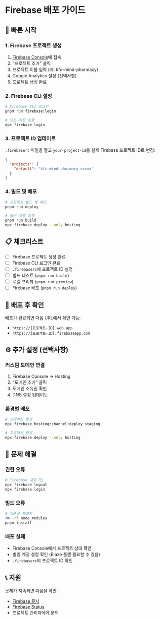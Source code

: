 # Firebase 배포 가이드

## 🚀 빠른 시작

### 1. Firebase 프로젝트 생성
1. [Firebase Console](https://console.firebase.google.com/)에 접속
2. "프로젝트 추가" 클릭
3. 프로젝트 이름 입력 (예: kfc-mind-pharmacy)
4. Google Analytics 설정 (선택사항)
5. 프로젝트 생성 완료

### 2. Firebase CLI 설정
```bash
# Firebase CLI 로그인
pnpm run firebase:login

# 또는 직접 실행
npx firebase login
```

### 3. 프로젝트 ID 업데이트
`.firebaserc` 파일을 열고 `your-project-id`를 실제 Firebase 프로젝트 ID로 변경:
```json
{
  "projects": {
    "default": "kfc-mind-pharmacy-xxxxx"
  }
}
```

### 4. 빌드 및 배포
```bash
# 프로젝트 빌드 및 배포
pnpm run deploy

# 또는 개별 실행
pnpm run build
npx firebase deploy --only hosting
```

## 📋 체크리스트

- [ ] Firebase 프로젝트 생성 완료
- [ ] Firebase CLI 로그인 완료
- [ ] `.firebaserc`에 프로젝트 ID 설정
- [ ] 빌드 테스트 (`pnpm run build`)
- [ ] 로컬 프리뷰 (`pnpm run preview`)
- [ ] Firebase 배포 (`pnpm run deploy`)

## 🔗 배포 후 확인

배포가 완료되면 다음 URL에서 확인 가능:
- `https://[프로젝트-ID].web.app`
- `https://[프로젝트-ID].firebaseapp.com`

## ⚙️ 추가 설정 (선택사항)

### 커스텀 도메인 연결
1. Firebase Console → Hosting
2. "도메인 추가" 클릭
3. 도메인 소유권 확인
4. DNS 설정 업데이트

### 환경별 배포
```bash
# 스테이징 환경
npx firebase hosting:channel:deploy staging

# 프로덕션 환경
npx firebase deploy --only hosting
```

## 🐛 문제 해결

### 권한 오류
```bash
# Firebase 재로그인
npx firebase logout
npx firebase login
```

### 빌드 오류
```bash
# 의존성 재설치
rm -rf node_modules
pnpm install
```

### 배포 실패
- Firebase Console에서 프로젝트 상태 확인
- 빌링 계정 설정 확인 (Blaze 플랜 필요할 수 있음)
- `.firebaserc`의 프로젝트 ID 확인

## 📞 지원

문제가 지속되면 다음을 확인:
- [Firebase 문서](https://firebase.google.com/docs/hosting)
- [Firebase Status](https://status.firebase.google.com/)
- 프로젝트 관리자에게 문의